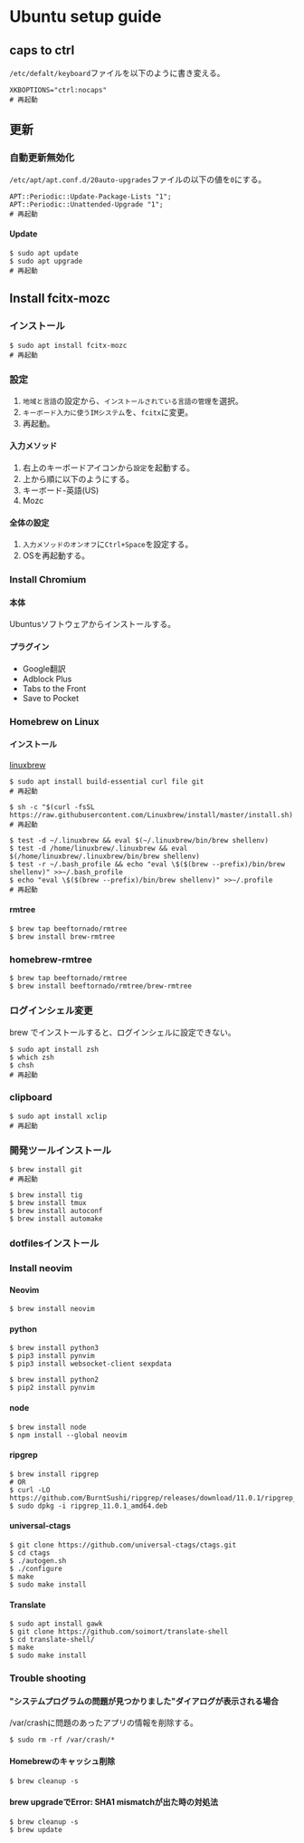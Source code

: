 # Ubuntu setup guide
## caps to ctrl
`/etc/defalt/keyboard`ファイルを以下のように書き変える。
```
XKBOPTIONS="ctrl:nocaps"
# 再起動
```

## 更新
### 自動更新無効化
`/etc/apt/apt.conf.d/20auto-upgrades`ファイルの以下の値を`0`にする。
```
APT::Periodic::Update-Package-Lists "1";
APT::Periodic::Unattended-Upgrade "1";
# 再起動
```
#### Update
```
$ sudo apt update
$ sudo apt upgrade
# 再起動
```

## Install fcitx-mozc
### インストール
```
$ sudo apt install fcitx-mozc
# 再起動
```

### 設定
1. `地域と言語`の設定から、`インストールされている言語の管理`を選択。
1. `キーボード入力に使うIMシステム`を、`fcitx`に変更。
1. 再起動。
#### 入力メソッド
1. 右上のキーボードアイコンから`設定`を起動する。
1. 上から順に以下のようにする。
  1. キーボード-英語(US)
  1. Mozc
#### 全体の設定
1. `入力メソッドのオンオフ`に`Ctrl+Space`を設定する。
1. OSを再起動する。

### Install Chromium
#### 本体
Ubuntusソフトウェアからインストールする。
#### プラグイン
* Google翻訳
* Adblock Plus
* Tabs to the Front
* Save to Pocket

### Homebrew on Linux
#### インストール
[linuxbrew](https://docs.brew.sh/Homebrew-on-Linux)
```
$ sudo apt install build-essential curl file git
# 再起動

$ sh -c "$(curl -fsSL https://raw.githubusercontent.com/Linuxbrew/install/master/install.sh)
# 再起動

$ test -d ~/.linuxbrew && eval $(~/.linuxbrew/bin/brew shellenv)
$ test -d /home/linuxbrew/.linuxbrew && eval $(/home/linuxbrew/.linuxbrew/bin/brew shellenv)
$ test -r ~/.bash_profile && echo "eval \$($(brew --prefix)/bin/brew shellenv)" >>~/.bash_profile
$ echo "eval \$($(brew --prefix)/bin/brew shellenv)" >>~/.profile
# 再起動
```
#### rmtree
```
$ brew tap beeftornado/rmtree
$ brew install brew-rmtree 
```

### homebrew-rmtree
```
$ brew tap beeftornado/rmtree
$ brew install beeftornado/rmtree/brew-rmtree
```

### ログインシェル変更
brew でインストールすると、ログインシェルに設定できない。
```
$ sudo apt install zsh
$ which zsh
$ chsh
# 再起動
```

### clipboard
```
$ sudo apt install xclip
# 再起動
```

### 開発ツールインストール
```
$ brew install git
# 再起動

$ brew install tig
$ brew install tmux
$ brew install autoconf
$ brew install automake
```

### dotfilesインストール

### Install neovim
#### Neovim
```
$ brew install neovim
```
#### python
```
$ brew install python3
$ pip3 install pynvim
$ pip3 install websocket-client sexpdata

$ brew install python2
$ pip2 install pynvim
```
#### node
```
$ brew install node
$ npm install --global neovim 
```
#### ripgrep
```
$ brew install ripgrep
# OR
$ curl -LO https://github.com/BurntSushi/ripgrep/releases/download/11.0.1/ripgrep_11.0.1_amd64.deb
$ sudo dpkg -i ripgrep_11.0.1_amd64.deb
```
#### universal-ctags
```
$ git clone https://github.com/universal-ctags/ctags.git
$ cd ctags
$ ./autogen.sh 
$ ./configure
$ make
$ sudo make install
```
#### Translate
```
$ sudo apt install gawk
$ git clone https://github.com/soimort/translate-shell
$ cd translate-shell/
$ make
$ sudo make install
```

### Trouble shooting
#### "システムプログラムの問題が見つかりました"ダイアログが表示される場合
/var/crashに問題のあったアプリの情報を削除する。
```
$ sudo rm -rf /var/crash/*
```
#### Homebrewのキャッシュ削除
```
$ brew cleanup -s
```
#### brew upgradeでError: SHA1 mismatchが出た時の対処法
```
$ brew cleanup -s
$ brew update
```

